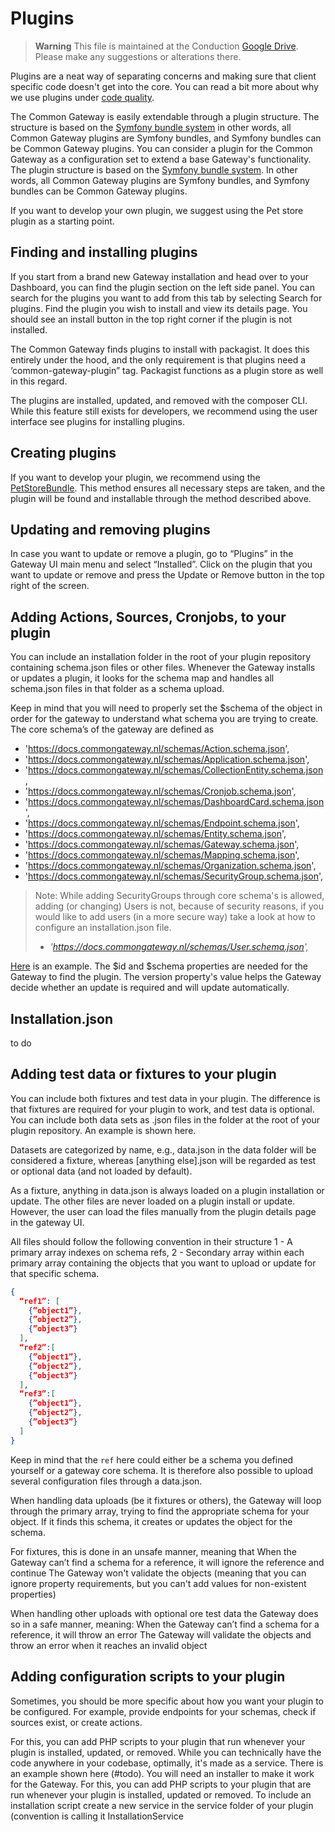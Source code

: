 # Plugins

> **Warning**
> This file is maintained at the Conduction [Google Drive](https://docs.google.com/document/d/1TOQbfFrwDel4sF2D36tGjDAZJD9K7P0VKd9I10JDVy0/edit). Please make any suggestions or alterations there.

Plugins are a neat way of separating concerns and making sure that client specific code doesn't get into the core. You can read a bit more about why we use plugins under [code quality](Code_quality.md).

The Common Gateway is easily extendable through a plugin structure. The structure is based on the [Symfony bundle system](https://symfony.com/doc/current/bundles.html) in other words, all Common Gateway plugins are Symfony bundles, and Symfony bundles can be Common Gateway plugins.
You can consider a plugin for the Common Gateway as a configuration set to extend a base Gateway's functionality. The plugin structure is based on the [Symfony bundle system](https://symfony.com/doc/current/bundles.html). In other words, all Common Gateway plugins are Symfony bundles, and Symfony bundles can be Common Gateway plugins.

If you want to develop your own plugin, we suggest using the Pet store plugin as a starting point.

## Finding and installing plugins

If you start from a brand new Gateway installation and head over to your Dashboard, you can find the plugin section on the left side panel. You can search for the plugins you want to add from this tab by selecting Search for plugins. Find the plugin you wish to install and view its details page. You should see an install button in the top right corner if the plugin is not installed.

The Common Gateway finds plugins to install with packagist. It does this entirely under the hood, and the only requirement is that plugins need a ‘common-gateway-plugin” tag. Packagist functions as a plugin store as well in this regard.

The plugins are installed, updated, and removed with the composer CLI. While this feature still exists for developers, we recommend using the user interface see plugins for installing plugins.


## Creating plugins
If you want to develop your plugin, we recommend using the [PetStoreBundle](https://github.com/CommonGateway/PetStoreBundle). This method ensures all necessary steps are taken, and the plugin will be found and installable through the method described above.
## Updating and removing plugins

In case you want to update or remove a plugin, go to “Plugins” in the Gateway UI main menu and select “Installed”. Click on the plugin that you want to update or remove and press the Update or Remove button in the top right of the screen.

## Adding Actions, Sources, Cronjobs, to your plugin

You can include an installation folder in the root of your plugin repository containing schema.json files or other files. Whenever the Gateway installs or updates a plugin, it looks for the schema map and handles all schema.json files in that folder as a schema upload.

Keep in mind that you will need to properly set the $schema of the object in order for the gateway to understand what schema you are trying to create. The core schema’s of the gateway are defined as

- 'https://docs.commongateway.nl/schemas/Action.schema.json',
- 'https://docs.commongateway.nl/schemas/Application.schema.json',
- 'https://docs.commongateway.nl/schemas/CollectionEntity.schema.json,
- 'https://docs.commongateway.nl/schemas/Cronjob.schema.json',
- 'https://docs.commongateway.nl/schemas/DashboardCard.schema.json',
- 'https://docs.commongateway.nl/schemas/Endpoint.schema.json',
- 'https://docs.commongateway.nl/schemas/Entity.schema.json',
- 'https://docs.commongateway.nl/schemas/Gateway.schema.json',
- 'https://docs.commongateway.nl/schemas/Mapping.schema.json',
- 'https://docs.commongateway.nl/schemas/Organization.schema.json',
- 'https://docs.commongateway.nl/schemas/SecurityGroup.schema.json',

> Note: While adding SecurityGroups through core schema's is allowed, adding (or changing) Users is not, because of security reasons, if you would like to add users (in a more secure way) take a look at how to configure an installation.json file.
> - _'https://docs.commongateway.nl/schemas/User.schema.json',_

[Here](https://github.com/CommonGateway/CoreBundle/blob/master/Schema/example.json) is an example. The $id and $schema properties are needed for the Gateway to find the plugin. The version property's value helps the Gateway decide whether an update is required and will update automatically.

## Installation.json

to do

## Adding test data or fixtures to your plugin

You can include both fixtures and test data in your plugin. The difference is that fixtures are required for your plugin to work, and test data is optional. You can include both data sets as .json files in the folder at the root of your plugin repository. An example is shown here.

Datasets are categorized by name, e.g., data.json in the data folder will be considered a fixture, whereas [anything else].json will be regarded as test or optional data (and not loaded  by default).

As a fixture, anything in data.json is always loaded on a plugin installation or update. The other files are never loaded on a plugin install or update. However, the user can load the files manually from the plugin details page in the gateway UI.


All files should follow the following convention in their structure
1 - A primary array indexes on schema refs,
2 - Secondary array within each primary array containing the objects that you want to upload or update for that specific schema.

```json
{
  “ref1”: [
    {”object1”},
    {”object2”},
    {”object3”}
  ],
  “ref2”:[
    {”object1”},
    {”object2”},
    {”object3”}
  ],
  “ref3”:[
    {”object1”},
    {”object2”},
    {”object3”}
  ]
}
```

Keep in mind that the `ref` here could either be a schema you defined yourself or a gateway core schema. It is therefore also possible to upload several configuration files through a data.json.

When handling data uploads (be it fixtures or others), the Gateway will loop through the primary array, trying to find the appropriate schema for your object. If it finds this schema, it creates or updates the object for the schema.

For fixtures, this is done in an unsafe manner, meaning that
When the Gateway can’t find a schema for a reference, it will ignore the reference and continue
The Gateway won't validate the objects (meaning that you can ignore property requirements, but you can't add values for non-existent properties)

When handling other uploads with optional ore test data the Gateway does so in a safe manner, meaning:
When the Gateway can’t find a schema for a reference, it will throw an error
The Gateway will validate the objects and throw an error when it reaches an invalid object

## Adding configuration scripts to your plugin

Sometimes, you should be more specific about how you want your plugin to be configured. For example, provide endpoints for your schemas, check if sources exist, or create actions.

For this, you can add PHP scripts to your plugin that run whenever your plugin is installed, updated, or removed. While you can technically have the code anywhere in your codebase, optimally, it's made as a service. There is an example shown here (#todo). You will need an installer to make it work for the Gateway.
For this, you can add PHP scripts to your plugin that are run whenever your plugin is installed, updated or removed. To include an installation script create a new service in the service folder of your plugin (convention is calling it InstallationService





